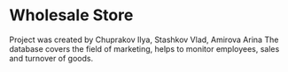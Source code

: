 # Wholesale Store
Project was created by Chuprakov Ilya, Stashkov Vlad, Amirova Arina
The database covers the field of marketing, helps to monitor employees, sales and turnover of goods.
